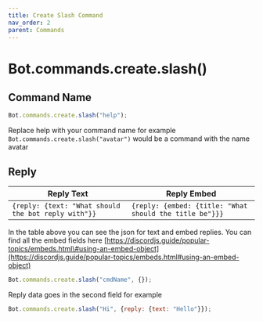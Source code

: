 ```yaml
---
title: Create Slash Command
nav_order: 2
parent: Commands
---
```


# **Bot.commands.create.slash()**

## Command Name

```js
Bot.commands.create.slash("help");
```

Replace help with your command name for example `Bot.commands.create.slash("avatar")`
would be a command with the name avatar

## Reply

| Reply Text                                          | Reply Embed                                             |
| --------------------------------------------------- | ------------------------------------------------------- |
| `{reply: {text: "What should the bot reply with"}}` | `{reply: {embed: {title: "What should the title be"}}}` |

In the table above you can see the json for text and embed replies. You can find
all the embed fields here
[https://discordjs.guide/popular-topics/embeds.html\#using-an-embed-object](https://discordjs.guide/popular-topics/embeds.html#using-an-embed-object)

```js
Bot.commands.create.slash("cmdName", {});
```

Reply data goes in the second field for example

```js
Bot.commands.create.slash("Hi", {reply: {text: "Hello"}});
```

